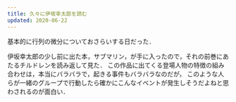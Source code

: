 ```yaml
---
title: 久々に伊坂幸太郎を読む
updated: 2020-06-22
---
```


基本的に行列の微分についておさらいする日だった．

伊坂幸太郎の少し前に出た本，サブマリン，が手に入ったので，それの前巻にあたるチルドレンを読み返して見た．
この作品に出てくる登場人物の特徴の組み合わせは，本当にバラバラで，起きる事件もバラバラなのだが，
このような人らが一緒のグループで行動したら確かにこんなイベントが発生しそうだよねと思わされるのが面白い．

